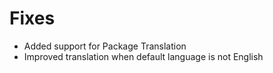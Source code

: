 # Fixes
* Added support for Package Translation
* Improved translation when default language is not English